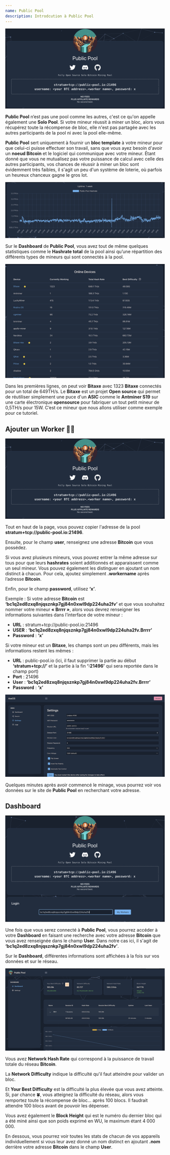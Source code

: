 ```yaml
---
name: Public Pool
description: Introdcution à Public Pool
---
```


![signup](assets/cover.webp)

**Public Pool** n’est pas une pool comme les autres, c'est ce qu'on appelle également une **Solo Pool**. Si votre mineur réussit à miner un bloc, alors vous récupérez toute la récompense de bloc, elle n'est pas partagée avec les autres participants de la pool ni avec la pool elle-même.

**Public Pool** sert uniquement à fournir un **bloc template** à votre mineur pour que celui-ci puisse effectuer son travail, sans que vous ayez besoin d'avoir un **noeud Bitcoin** et le logiciel qui communique avec votre mineur. Étant donné que vous ne mutualisez pas votre puissance de calcul avec celle des autres participants, vos chances de réussir à miner un bloc sont évidemment très faibles, il s'agit un peu d'un système de loterie, où parfois un heureux chanceux gagne le gros lot.

![signup](assets/1.webp)

Sur le **Dashboard** de **Public Pool**, vous avez tout de même quelques statistiques comme le **Hashrate total** de la pool ainsi qu’une répartition des différents types de mineurs qui sont connectés à la pool.

![signup](assets/2.webp)

Dans les premières lignes, on peut voir **Bitaxe** avec 1323 **Bitaxe** connectés pour un total de 649TH/s. Le **Bitaxe** est un projet **Open source** qui permet de réutiliser simplement une puce d'un **ASIC** comme le **Antminer S19** sur une carte électronique **opensource** pour fabriquer un tout petit mineur de 0,5TH/s pour 15W. C’est ce mineur que nous allons utiliser comme exemple pour ce tutoriel.

## Ajouter un **Worker** 👷‍♂️

![signup](assets/cover.webp)

Tout en haut de la page, vous pouvez copier l'adresse de la pool **stratum+tcp://public-pool.io:21496**.

Ensuite, pour le champ **user**, renseignez une adresse **Bitcoin** que vous possédez.

Si vous avez plusieurs mineurs, vous pouvez entrer la même adresse sur tous pour que leurs **hashrates** soient additionnés et apparaissent comme un seul mineur. Vous pouvez également les distinguer en ajoutant un nom distinct à chacun. Pour cela, ajoutez simplement **.workername** après l’adresse **Bitcoin**.

Enfin, pour le champ **password**, utilisez **‘x’**.

Exemple : Si votre adresse **Bitcoin** est **‘bc1q2ed8zxq8njqsznkp7gj84n0xwl9dp224uha2fv’** et que vous souhaitez nommer votre mineur **« Brrrr »**, alors vous devrez renseigner les informations suivantes dans l’interface de votre mineur :

- **URL** : stratum+tcp://public-pool.io:21496
- **USER** : **‘bc1q2ed8zxq8njqsznkp7gj84n0xwl9dp224uha2fv.Brrrr’**
- **Password** : **‘x’**

Si votre mineur est un **Bitaxe**, les champs sont un peu différents, mais les informations restent les mêmes :

- **URL** : public-pool.io (ici, il faut supprimer la partie au début **‘stratum+tcp://’** et la partie à la fin **‘:21496’** qui sera reportée dans le champ port)
- **Port** : 21496
- **User** : **‘bc1q2ed8zxq8njqsznkp7gj84n0xwl9dp224uha2fv.Brrrr’**
- **Password** : **‘x’**

![signup](assets/3.webp)

Quelques minutes après avoir commencé le minage, vous pourrez voir vos données sur le site de **Public Pool** en recherchant votre adresse.

## Dashboard

![signup](assets/4.webp)

Une fois que vous serez connecté à **Public Pool**, vous pourrez accéder à votre **Dashboard** en faisant une recherche avec votre adresse **Bitcoin** que vous avez renseignée dans le champ **User**. Dans notre cas ici, il s'agit de **‘bc1q2ed8zxq8njqsznkp7gj84n0xwl9dp224uha2fv’**.

Sur le **Dashboard**, différentes informations sont affichées à la fois sur vos données et sur le réseau.

![signup](assets/5.webp)

Vous avez **Network Hash Rate** qui correspond à la puissance de travail totale du réseau **Bitcoin**.

La **Network Difficulty** indique la difficulté qu'il faut atteindre pour valider un bloc.

Et **Your Best Difficulty** est la difficulté la plus élevée que vous avez atteinte. Si, par chance 🍀, vous atteignez la difficulté du réseau, alors vous remportez toute la récompense de bloc... après 100 blocs. Il faudrait attendre 100 blocs avant de pouvoir les dépenser.

Vous avez également le **Block Height** qui est le numéro du dernier bloc qui a été miné ainsi que son poids exprimé en WU, le maximum étant 4 000 000.

En dessous, vous pourrez voir toutes les stats de chacun de vos appareils individuellement si vous leur avez donné un nom distinct en ajoutant **.nom** derrière votre adresse **Bitcoin** dans le champ **User**.

